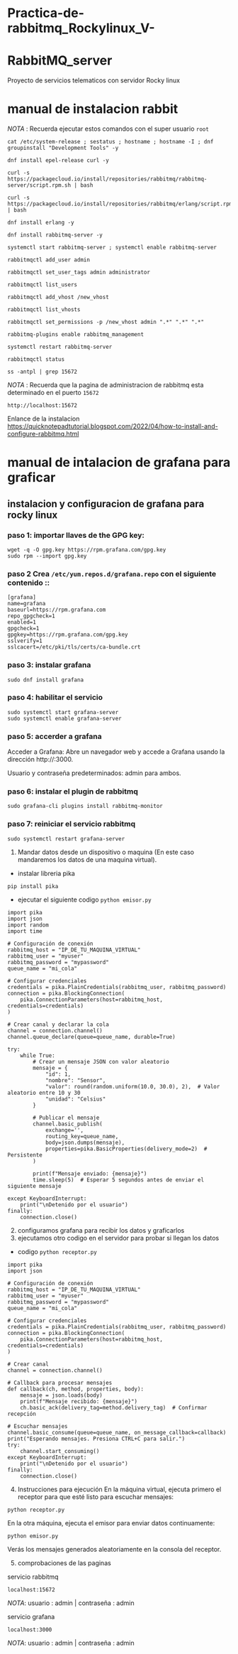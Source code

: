 # Practica-de-rabbitmq_Rockylinux_V-

# RabbitMQ_server
Proyecto de servicios telematicos con servidor Rocky linux 
# manual de instalacion rabbit
_NOTA_ : Recuerda ejecutar estos comandos con el super usuario `root`

```
cat /etc/system-release ; sestatus ; hostname ; hostname -I ; dnf groupinstall "Development Tools" -y
```
```
dnf install epel-release curl -y
```
```
curl -s https://packagecloud.io/install/repositories/rabbitmq/rabbitmq-server/script.rpm.sh | bash
```
```
curl -s https://packagecloud.io/install/repositories/rabbitmq/erlang/script.rpm.sh | bash
```
```
dnf install erlang -y
```
```
dnf install rabbitmq-server -y
```
```
systemctl start rabbitmq-server ; systemctl enable rabbitmq-server
```
```
rabbitmqctl add_user admin
```
```
rabbitmqctl set_user_tags admin administrator
```
```
rabbitmqctl list_users
```
```
rabbitmqctl add_vhost /new_vhost
```
```
rabbitmqctl list_vhosts
```
```
rabbitmqctl set_permissions -p /new_vhost admin ".*" ".*" ".*"
```
```
rabbitmq-plugins enable rabbitmq_management
```
```
systemctl restart rabbitmq-server
```
```
rabbitmqctl status
```
```
ss -antpl | grep 15672
```
_NOTA_ : Recuerda que la pagina de administracion de rabbitmq esta determinado en el puerto `15672`
```
http://localhost:15672
```
Enlance de la instalacion
https://quicknotepadtutorial.blogspot.com/2022/04/how-to-install-and-configure-rabbitmq.html


# manual de intalacion de grafana para graficar 
## instalacion y configuracion de grafana para rocky linux 
### paso 1: importar llaves de  the GPG key:
```
wget -q -O gpg.key https://rpm.grafana.com/gpg.key
sudo rpm --import gpg.key
```
### paso 2 Crea `/etc/yum.repos.d/grafana.repo` con el siguiente contenido ::
```
[grafana]
name=grafana
baseurl=https://rpm.grafana.com
repo_gpgcheck=1
enabled=1
gpgcheck=1
gpgkey=https://rpm.grafana.com/gpg.key
sslverify=1
sslcacert=/etc/pki/tls/certs/ca-bundle.crt
```
### paso 3: instalar grafana
```
sudo dnf install grafana
```

### paso 4: habilitar el servicio 
```
sudo systemctl start grafana-server
sudo systemctl enable grafana-server
```



### paso 5: accerder a grafana 
Acceder a Grafana: Abre un navegador web y accede a Grafana usando la dirección http://<tu-IP>:3000.

Usuario y contraseña predeterminados: admin para ambos.
### paso 6: instalar el plugin de rabbitmq
```
sudo grafana-cli plugins install rabbitmq-monitor
```

### paso 7: reiniciar el servicio rabbitmq
```
sudo systemctl restart grafana-server
```

1. Mandar datos desde un dispositivo o maquina (En este caso mandaremos los datos de una maquina virtual).
- instalar libreria pika
```
pip install pika
```
- ejecutar el siguiente codigo `python emisor.py`
```
import pika
import json
import random
import time

# Configuración de conexión
rabbitmq_host = "IP_DE_TU_MAQUINA_VIRTUAL"
rabbitmq_user = "myuser"
rabbitmq_password = "mypassword"
queue_name = "mi_cola"

# Configurar credenciales
credentials = pika.PlainCredentials(rabbitmq_user, rabbitmq_password)
connection = pika.BlockingConnection(
    pika.ConnectionParameters(host=rabbitmq_host, credentials=credentials)
)

# Crear canal y declarar la cola
channel = connection.channel()
channel.queue_declare(queue=queue_name, durable=True)

try:
    while True:
        # Crear un mensaje JSON con valor aleatorio
        mensaje = {
            "id": 1,
            "nombre": "Sensor",
            "valor": round(random.uniform(10.0, 30.0), 2),  # Valor aleatorio entre 10 y 30
            "unidad": "Celsius"
        }

        # Publicar el mensaje
        channel.basic_publish(
            exchange='',
            routing_key=queue_name,
            body=json.dumps(mensaje),
            properties=pika.BasicProperties(delivery_mode=2)  # Persistente
        )

        print(f"Mensaje enviado: {mensaje}")
        time.sleep(5)  # Esperar 5 segundos antes de enviar el siguiente mensaje

except KeyboardInterrupt:
    print("\nDetenido por el usuario")
finally:
    connection.close()
```
2. configuramos grafana para recibir los datos y graficarlos
3. ejecutamos otro codigo en el servidor para probar si llegan los datos
- codigo `python receptor.py`
```
import pika
import json

# Configuración de conexión
rabbitmq_host = "IP_DE_TU_MAQUINA_VIRTUAL"
rabbitmq_user = "myuser"
rabbitmq_password = "mypassword"
queue_name = "mi_cola"

# Configurar credenciales
credentials = pika.PlainCredentials(rabbitmq_user, rabbitmq_password)
connection = pika.BlockingConnection(
    pika.ConnectionParameters(host=rabbitmq_host, credentials=credentials)
)

# Crear canal
channel = connection.channel()

# Callback para procesar mensajes
def callback(ch, method, properties, body):
    mensaje = json.loads(body)
    print(f"Mensaje recibido: {mensaje}")
    ch.basic_ack(delivery_tag=method.delivery_tag)  # Confirmar recepción

# Escuchar mensajes
channel.basic_consume(queue=queue_name, on_message_callback=callback)
print("Esperando mensajes. Presiona CTRL+C para salir.")
try:
    channel.start_consuming()
except KeyboardInterrupt:
    print("\nDetenido por el usuario")
finally:
    connection.close()
```
4. Instrucciones para ejecución
En la máquina virtual, ejecuta primero el receptor para que esté listo para escuchar mensajes:

```
python receptor.py
```
En la otra máquina, ejecuta el emisor para enviar datos continuamente:
```
python emisor.py
```
Verás los mensajes generados aleatoriamente en la consola del receptor.

5. comprobaciones de las paginas

servicio rabbitmq 
```
localhost:15672
```	
_NOTA_: usuario : admin | contraseña : admin  


servicio grafana
```
localhost:3000
```
_NOTA_: usuario : admin | contraseña : admin 


